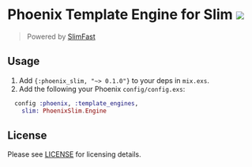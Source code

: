 # Phoenix Template Engine for Slim ![](https://img.shields.io/hexpm/v/phoenix_slim.svg)
 
> Powered by [SlimFast](https://github.com/doomspork/slim_fast)

## Usage

  1. Add `{:phoenix_slim, "~> 0.1.0"}` to your deps in `mix.exs`.
  2. Add the following your Phoenix `config/config.exs`:

```elixir
  config :phoenix, :template_engines,
    slim: PhoenixSlim.Engine
```

## License

Please see [LICENSE](https://github.com/doomspork/slim_fast/blob/master/LICENSE) for licensing details.
